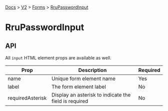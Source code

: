 [Docs](/) > [V2](/docs/v2/get-started) > [Forms](/docs/v2/components/RruForm) > [RruPasswordInput](/docs/v2/components/RruPasswordInput)


# RruPasswordInput

## API
All `input` HTML element props are available as well.

| Prop | Description | Required |
|-|-|-|
| name | Unique form element name | Yes |
| label | The form element label | No |
| requiredAsterisk | Display an asterisk to indicate the field is required | No |

